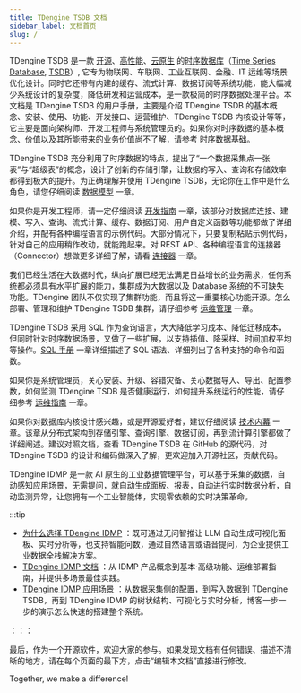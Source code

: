 ```yaml
---
title: TDengine TSDB 文档
sidebar_label: 文档首页
slug: /
---
```


TDengine TSDB 是一款 [开源](https://www.taosdata.com/tdengine/open_source_time-series_database)、[高性能](https://www.taosdata.com/fast)、[云原生](https://www.taosdata.com/tdengine/cloud_native_time-series_database) 的<a href="https://www.taosdata.com/" data-internallinksmanager029f6b8e52c="2" title="时序数据库" target="_blank" rel="noopener">时序数据库</a>（<a href="https://www.taosdata.com/time-series-database" data-internallinksmanager029f6b8e52c="9" title="Time Series DataBase" target="_blank" rel="noopener">Time Series Database</a>, <a href="https://www.taosdata.com/tsdb" data-internallinksmanager029f6b8e52c="8" title="TSDB" target="_blank" rel="noopener">TSDB</a>）, 它专为物联网、车联网、工业互联网、金融、IT 运维等场景优化设计。同时它还带有内建的缓存、流式计算、数据订阅等系统功能，能大幅减少系统设计的复杂度，降低研发和运营成本，是一款极简的时序数据处理平台。本文档是 TDengine TSDB 的用户手册，主要是介绍 TDengine TSDB 的基本概念、安装、使用、功能、开发接口、运营维护、TDengine TSDB 内核设计等等，它主要是面向架构师、开发工程师与系统管理员的。如果你对时序数据的基本概念、价值以及其所能带来的业务价值尚不了解，请参考 [时序数据基础](./concept)。

TDengine TSDB 充分利用了时序数据的特点，提出了“一个数据采集点一张表”与“超级表”的概念，设计了创新的存储引擎，让数据的写入、查询和存储效率都得到极大的提升。为正确理解并使用 TDengine TSDB，无论你在工作中是什么角色，请您仔细阅读 [数据模型](./basic/model) 一章。

如果你是开发工程师，请一定仔细阅读 [开发指南](./develop) 一章，该部分对数据库连接、建模、写入、查询、流式计算、缓存、数据订阅、用户自定义函数等功能都做了详细介绍，并配有各种编程语言的示例代码。大部分情况下，只要复制粘贴示例代码，针对自己的应用稍作改动，就能跑起来。对 REST API、各种编程语言的连接器（Connector）想做更多详细了解，请看 [连接器](./reference/connector) 一章。

我们已经生活在大数据时代，纵向扩展已经无法满足日益增长的业务需求，任何系统都必须具有水平扩展的能力，集群成为大数据以及 Database 系统的不可缺失功能。TDengine 团队不仅实现了集群功能，而且将这一重要核心功能开源。怎么部署、管理和维护 TDengine TSDB 集群，请仔细参考 [运维管理](./operation) 一章。

TDengine TSDB 采用 SQL 作为查询语言，大大降低学习成本、降低迁移成本，但同时针对时序数据场景，又做了一些扩展，以支持插值、降采样、时间加权平均等操作。[SQL 手册](./reference/taos-sql) 一章详细描述了 SQL 语法、详细列出了各种支持的命令和函数。

如果你是系统管理员，关心安装、升级、容错灾备、关心数据导入、导出、配置参数，如何监测 TDengine TSDB 是否健康运行，如何提升系统运行的性能，请仔细参考 [运维指南](./operation) 一章。

如果你对数据库内核设计感兴趣，或是开源爱好者，建议仔细阅读 [技术内幕](./tdinternal) 一章。该章从分布式架构到存储引擎、查询引擎、数据订阅，再到流计算引擎都做了详细阐述。建议对照文档，查看 TDengine TSDB 在 GitHub 的源代码，对 TDengine TSDB 的设计和编码做深入了解，更欢迎加入开源社区，贡献代码。

TDengine IDMP 是一款 AI 原生的工业数据管理平台，可以基于采集的数据，自动感知应用场景，无需提问，就自动生成面板、报表，自动进行实时数据分析，自动监测异常，让您拥有一个工业智能体，实现零依赖的实时决策革命。

:::tip

  - [为什么选择 TDengine IDMP](https://www.taosdata.com/idmp) ：既可通过无问智推让 LLM 自动生成可视化面板、实时分析等，也支持智能问数，通过自然语言或语音提问，为企业提供工业数据全栈解决方案。
  - [TDengine IDMP 文档](https://idmpdocs.taosdata.com/) ：从 IDMP 产品概念到基本·高级功能、运维部署指南，并提供多场景最佳实践。
  - [TDengine IDMP 应用场景](https://www.taosdata.com/idmp-application-scenarios) ：从数据采集侧的配置，到写入数据到 TDengine TSDB，再到 TDengine IDMP 的树状结构、可视化与实时分析，博客一步一步的演示怎么快速的搭建整个系统。

：：：

最后，作为一个开源软件，欢迎大家的参与。如果发现文档有任何错误、描述不清晰的地方，请在每个页面的最下方，点击“编辑本文档”直接进行修改。

Together, we make a difference!
